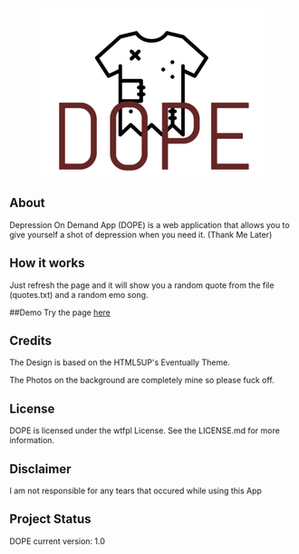 <p align="center"><img src="https://raw.githubusercontent.com/NickTehPro/DOPE/master/logo.png" /></p>

## About
Depression On Demand App (DOPE) is a web application that allows you to give yourself a shot of depression when you need it.
(Thank Me Later)

## How it works
Just refresh the page and it will show you a random quote from the file (quotes.txt) and a random emo song.

##Demo
Try the page <a href="https://dope.nickadam.me/">here</a>

## Credits
The Design is based on the HTML5UP's Eventually Theme.

The Photos on the background are completely mine so please fuck off.

## License

DOPE is licensed under the wtfpl License. See the LICENSE.md for more information.

## Disclaimer
I am not responsible for any tears that occured while using this App

## Project Status 
DOPE current version: 1.0
